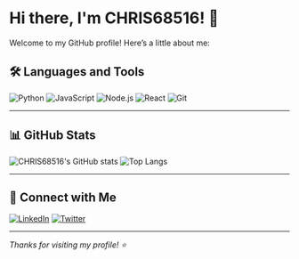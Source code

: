 # Hi there, I'm CHRIS68516! 👋

Welcome to my GitHub profile! Here’s a little about me:


## 🛠️ Languages and Tools

![Python](https://img.shields.io/badge/-Python-333?style=flat&logo=python)
![JavaScript](https://img.shields.io/badge/-JavaScript-333?style=flat&logo=javascript)
![Node.js](https://img.shields.io/badge/-Node.js-333?style=flat&logo=node.js)
![React](https://img.shields.io/badge/-React-333?style=flat&logo=react)
![Git](https://img.shields.io/badge/-Git-333?style=flat&logo=git)
<!-- Add or remove badges as needed -->

---

## 📊 GitHub Stats

![CHRIS68516's GitHub stats](https://github-readme-stats.vercel.app/api?username=CHRIS68516&show_icons=true&theme=radical)
![Top Langs](https://github-readme-stats.vercel.app/api/top-langs/?username=CHRIS68516&layout=compact&theme=radical)

---

## 🔗 Connect with Me

[![LinkedIn](https://img.shields.io/badge/-LinkedIn-0e76a8?style=flat&logo=linkedin&logoColor=white)](https://www.linkedin.com/)
[![Twitter](https://img.shields.io/badge/-Twitter-1da1f2?style=flat&logo=twitter&logoColor=white)](https://twitter.com/)
<!-- Add your social links above -->

---

_Thanks for visiting my profile! ⭐️_
